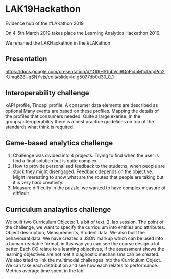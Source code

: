 # LAK19Hackathon
Evidence hub of the #LAKathon 2019 

On 4-5th March 2019 takes place the Learning Analytics Hackathon 2019.

We renamed the LAKHackathon in the #LAKathon 

## Presentation 
https://docs.google.com/presentation/d/1OI9HS1ubVci9QoPid5M1cDdpPm2rUmq628l-qSNYvjs/edit#slide=id.g5077db0d30_0_1

## Interoperability challenge
xAPI profile, Tincapi profile. A consumer data elements are described as optional 
Many events are based on these profiles. Mapping the details of the profiles that consumers needed. 
Quite a large exerise. In the groups/interoperability there is a best practice guidelines on top of the standards what think is required. 

## Game-based analytics challenge
1. Challenge was divided into 4 projects. Trying to find when the user is find a final solution but is quite complex. 
2. How to provide personalised feedback to the studetns, when people are stuck they might disengaged. Feedback depends on the objective. Might interesting to show what are the routes that people are taking but it is very hard creativity. 
3. Measure difficulty in the puzzle, we wanted to have complex measure of difficult

## Curriculum analaytics challenge
We built two Curriculum Objects: 1. a bit of text, 2. lab session. The point of the challenge, we want to specify the curriculum into entities and attributes. Object description, Measurements, Student data. We also built the behavioural data. We have created a JSON markup which can be used into a human readable format, in this way you can see the course design a lot better. 
Each CO relate to a learning objectives, if the assessment shows the learning objectives are not met a diagnostic mechanisms can be created. We also tried to link the multimodal challenges into the Curriculum Object. 
We can take each distribution and see how each relates to performance. Metrics average time spent in the lab.

